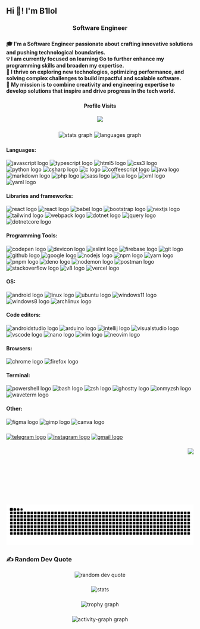 <h2 align="left">Hi 👋! I'm B1lol</h2>

###

<h3 align="center">Software Engineer</h3>

###

<h4 align="left">🎓 I'm a Software Engineer passionate about crafting innovative solutions and pushing technological boundaries.  <br>💡 I am currently focused on learning Go to further enhance my programming skills and broaden my expertise.  <br>🌟 I thrive on exploring new technologies, optimizing performance, and solving complex challenges to build impactful and scalable software.  <br>🚀 My mission is to combine creativity and engineering expertise to develop solutions that inspire and drive progress in the tech world.</h4>

###

<div align="center">
  <h4>Profile Visits</h4>
  <img src="https://profile-counter.glitch.me/b1lol-dev/count.svg?"  />
</div>

###

<div align="center">
  <img src="https://github-readme-stats.vercel.app/api?username=b1lol-dev&hide_title=false&hide_rank=false&show_icons=true&include_all_commits=true&count_private=true&disable_animations=false&theme=dracula&locale=en&hide_border=false&order=1&include_all_commits=true" height="150" alt="stats graph"  />
  <img src="https://github-readme-stats.vercel.app/api/top-langs?username=b1lol-dev&locale=en&hide_title=false&layout=compact&card_width=320&theme=dracula&hide_border=false&order=2&langs_count=10" height="150" alt="languages graph"  />
<!--   <img src="https://streak-stats.demolab.com?user=b1lol-dev&locale=en&mode=daily&theme=dracula&hide_border=false&border_radius=5&order=3" height="150" alt="streak graph"  /> -->
</div>

###

<div align="left">
    <h4>Languages:</h4>
    <img src="https://cdn.jsdelivr.net/gh/devicons/devicon/icons/javascript/javascript-original.svg" height="30" alt="javascript logo" />
    <img src="https://cdn.jsdelivr.net/gh/devicons/devicon/icons/typescript/typescript-original.svg" height="30" alt="typescript logo" />
    <img src="https://cdn.jsdelivr.net/gh/devicons/devicon/icons/html5/html5-original.svg" height="30" alt="html5 logo" />
    <img src="https://cdn.jsdelivr.net/gh/devicons/devicon/icons/css3/css3-original.svg" height="30" alt="css3 logo" />
    <img src="https://cdn.jsdelivr.net/gh/devicons/devicon/icons/python/python-original.svg" height="30" alt="python logo" />
    <img src="https://cdn.jsdelivr.net/gh/devicons/devicon/icons/csharp/csharp-original.svg" height="30" alt="csharp logo" />
    <img src="https://cdn.jsdelivr.net/gh/devicons/devicon/icons/c/c-original.svg" height="30" alt="c logo" />
    <img src="https://cdn.jsdelivr.net/gh/devicons/devicon/icons/coffeescript/coffeescript-original.svg" height="30" alt="coffeescript logo" />
    <img src="https://cdn.jsdelivr.net/gh/devicons/devicon/icons/java/java-original.svg" height="30" alt="java logo" />
    <img src="https://cdn.jsdelivr.net/gh/devicons/devicon/icons/markdown/markdown-original.svg" height="30" alt="markdown logo" />
    <img src="https://cdn.jsdelivr.net/gh/devicons/devicon/icons/php/php-original.svg" height="30" alt="php logo" />
    <img src="https://cdn.jsdelivr.net/gh/devicons/devicon/icons/sass/sass-original.svg" height="30" alt="sass logo" />
    <img src="https://cdn.jsdelivr.net/gh/devicons/devicon@latest/icons/lua/lua-original.svg" height="30" alt="lua logo" />
    <img src="https://cdn.jsdelivr.net/gh/devicons/devicon@latest/icons/xml/xml-original.svg" height="30" alt="xml logo" />
    <img src="https://cdn.jsdelivr.net/gh/devicons/devicon@latest/icons/yaml/yaml-original.svg" height="30" alt="yaml logo" />
    <h4>Libraries and frameworks:</h4>
    <img src="https://cdn.jsdelivr.net/gh/devicons/devicon/icons/react/react-original.svg" height="30" alt="react logo" />
    <img src="https://avatars.githubusercontent.com/u/26872990?s=48&v=4" height="30" alt="react logo" />
    <img src="https://cdn.jsdelivr.net/gh/devicons/devicon/icons/babel/babel-original.svg" height="30" alt="babel logo" />
    <img src="https://cdn.jsdelivr.net/gh/devicons/devicon/icons/bootstrap/bootstrap-original.svg" height="30" alt="bootstrap logo" />
    <img src="https://cdn.jsdelivr.net/gh/devicons/devicon/icons/nextjs/nextjs-original.svg" height="30" alt="nextjs logo" />
    <img src="https://cdn.jsdelivr.net/gh/devicons/devicon@latest/icons/tailwindcss/tailwindcss-original.svg" height="30" alt="tailwind logo" />
    <img src="https://cdn.jsdelivr.net/gh/devicons/devicon/icons/webpack/webpack-original.svg" height="30" alt="webpack logo" />
    <img src="https://cdn.jsdelivr.net/gh/devicons/devicon@latest/icons/dot-net/dot-net-original-wordmark.svg" height="30" alt="dotnet logo" />
    <img src="https://cdn.jsdelivr.net/gh/devicons/devicon@latest/icons/jquery/jquery-original-wordmark.svg" height="30" alt="jquery logo" />
<!--     <img src="https://cdn.jsdelivr.net/gh/devicons/devicon@latest/icons/jest/jest-plain.svg" height="30" alt="jest logo" /> -->
    <img src="https://cdn.jsdelivr.net/gh/devicons/devicon@latest/icons/dotnetcore/dotnetcore-original.svg" height="30" alt="dotnetcore logo" />
    <h4>Programming Tools:</h4>
    <img src="https://cdn.jsdelivr.net/gh/devicons/devicon/icons/codepen/codepen-original.svg" height="30" alt="codepen logo" />
    <img src="https://cdn.jsdelivr.net/gh/devicons/devicon/icons/devicon/devicon-original.svg" height="30" alt="devicon logo" />
    <img src="https://cdn.jsdelivr.net/gh/devicons/devicon/icons/eslint/eslint-original.svg" height="30" alt="eslint logo" />
    <img src="https://cdn.jsdelivr.net/gh/devicons/devicon/icons/firebase/firebase-plain.svg" height="30" alt="firebase logo" />
    <img src="https://cdn.jsdelivr.net/gh/devicons/devicon/icons/git/git-original.svg" height="30" alt="git logo" />
    <img src="https://cdn.jsdelivr.net/gh/devicons/devicon/icons/github/github-original.svg" height="30" alt="github logo" />
    <img src="https://cdn.jsdelivr.net/gh/devicons/devicon/icons/google/google-original.svg" height="30" alt="google logo" />
    <img src="https://cdn.jsdelivr.net/gh/devicons/devicon/icons/nodejs/nodejs-original.svg" height="30" alt="nodejs logo" />
    <img src="https://cdn.jsdelivr.net/gh/devicons/devicon/icons/npm/npm-original-wordmark.svg" height="30" alt="npm logo" />
    <img src="https://cdn.jsdelivr.net/gh/devicons/devicon/icons/yarn/yarn-original.svg" height="30" alt="yarn logo" />
    <img src="https://cdn.jsdelivr.net/gh/devicons/devicon@latest/icons/pnpm/pnpm-original.svg" height="30" alt="pnpm logo" />
    <img src="https://cdn.jsdelivr.net/gh/devicons/devicon@latest/icons/denojs/denojs-original.svg" height="30" alt="deno logo" />
    <img src="https://cdn.jsdelivr.net/gh/devicons/devicon@latest/icons/nodemon/nodemon-plain.svg" height="30" alt="nodemon logo" />
    <img src="https://cdn.jsdelivr.net/gh/devicons/devicon@latest/icons/postman/postman-original.svg" height="30" alt="postman logo" />
    <img src="https://cdn.jsdelivr.net/gh/devicons/devicon@latest/icons/stackoverflow/stackoverflow-original.svg" height="30" alt="stackoverflow logo" />
    <img src="https://cdn.jsdelivr.net/gh/devicons/devicon@latest/icons/v8/v8-original.svg" height="30" alt="v8 logo" />
    <img src="https://cdn.jsdelivr.net/gh/devicons/devicon@latest/icons/vercel/vercel-original-wordmark.svg" height="30" alt="vercel logo" />
    <h4>OS:</h4>
    <img src="https://cdn.jsdelivr.net/gh/devicons/devicon/icons/android/android-original.svg" height="30" alt="android logo" />
    <img src="https://cdn.jsdelivr.net/gh/devicons/devicon/icons/linux/linux-original.svg" height="30" alt="linux logo" />
    <img src="https://cdn.jsdelivr.net/gh/devicons/devicon@latest/icons/ubuntu/ubuntu-original.svg" height="30" alt="ubuntu logo" />
    <img src="https://cdn.jsdelivr.net/gh/devicons/devicon@latest/icons/windows11/windows11-original.svg" height="30" alt="windows11 logo" />
    <img src="https://cdn.jsdelivr.net/gh/devicons/devicon@latest/icons/windows8/windows8-original.svg" height="30" alt="windows8 logo" />
    <img src="https://cdn.jsdelivr.net/gh/devicons/devicon@latest/icons/archlinux/archlinux-original.svg" height="30" alt="archlinux logo" />
    <h4>Code editors:</h4>
    <img src="https://cdn.jsdelivr.net/gh/devicons/devicon/icons/androidstudio/androidstudio-original.svg" height="30" alt="androidstudio logo" />
    <img src="https://cdn.jsdelivr.net/gh/devicons/devicon/icons/arduino/arduino-original.svg" height="30" alt="arduino logo" />
    <img src="https://cdn.jsdelivr.net/gh/devicons/devicon/icons/intellij/intellij-original.svg" height="30" alt="intellij logo" />
    <img src="https://cdn.jsdelivr.net/gh/devicons/devicon/icons/visualstudio/visualstudio-plain.svg" height="30" alt="visualstudio logo" />
    <img src="https://cdn.jsdelivr.net/gh/devicons/devicon/icons/vscode/vscode-original.svg" height="30" alt="vscode logo" />
    <img src="https://cdn.jsdelivr.net/gh/devicons/devicon@latest/icons/nano/nano-original.svg" height="30" alt="nano logo" />
    <img src="https://cdn.jsdelivr.net/gh/devicons/devicon/icons/vim/vim-original.svg" height="30" alt="vim logo" />
    <img src="https://cdn.jsdelivr.net/gh/devicons/devicon@latest/icons/neovim/neovim-original.svg" height="30" alt="neovim logo" />
    <h4>Browsers:</h4>
    <img src="https://cdn.jsdelivr.net/gh/devicons/devicon/icons/chrome/chrome-original.svg" height="30" alt="chrome logo" />
    <img src="https://cdn.jsdelivr.net/gh/devicons/devicon/icons/firefox/firefox-original.svg" height="30" alt="firefox logo" />
    <h4>Terminal:</h4>
    <img src="https://cdn.jsdelivr.net/gh/devicons/devicon@latest/icons/powershell/powershell-original.svg" height="30" alt="powershell logo" />
    <img src="https://cdn.jsdelivr.net/gh/devicons/devicon@latest/icons/bash/bash-original.svg" height="30" alt="bash logo" />
    <img src="https://www.zsh.org/color_vertical_icon.png" height="30" alt="zsh logo" />
    <img src="https://avatars.githubusercontent.com/u/169223740?s=200&v=4" height="30" alt="ghostty logo">
    <img src="https://cdn.jsdelivr.net/gh/devicons/devicon@latest/icons/ohmyzsh/ohmyzsh-original.svg" height="30" alt="onmyzsh logo" />
    <img src="https://avatars.githubusercontent.com/u/120279640?s=200&v=4" height="30" alt="waveterm logo" />
    <h4>Other:</h4>
    <img src="https://cdn.jsdelivr.net/gh/devicons/devicon/icons/figma/figma-original.svg" height="30" alt="figma logo" />
    <img src="https://cdn.jsdelivr.net/gh/devicons/devicon/icons/gimp/gimp-original.svg" height="30" alt="gimp logo" />
    <img src="https://cdn.jsdelivr.net/gh/devicons/devicon@latest/icons/canva/canva-original.svg" height="30" alt="canva logo" />

</div>

###

<div align="left">
  <a href="t.me/b1lol-dev"><img src="https://img.shields.io/static/v1?message=Telegram&logo=telegram&label=&color=2CA5E0&logoColor=white&labelColor=&style=for-the-badge" height="35" alt="telegram logo"  /></a>
  <a href="instagram.com/b1lol_143"><img src="https://img.shields.io/static/v1?message=Instagram&logo=instagram&label=&color=E4405F&logoColor=white&labelColor=&style=for-the-badge" height="35" alt="instagram logo"  /></a>
  <a href="mailto:b1loldev001@gmail.com"><img src="https://img.shields.io/static/v1?message=Gmail&logo=gmail&label=&color=D14836&logoColor=white&labelColor=&style=for-the-badge" height="35" alt="gmail logo"  /></a>
</div>

###

<img align="right" height="150" src="https://i.gifer.com/origin/f9/f90fc85cf18e351c565692dcb1c0feeb_w200.gif"  />

###

<img src="https://raw.githubusercontent.com/b1lol-dev/b1lol-dev/output/snake.svg" alt="Snake animation"/>

### ✍️ Random Dev Quote

<div align="center">
  <img src="https://quotes-github-readme.vercel.app/api?type=horizontal&theme=radical" alt="random dev quote"/> 
</div>

###

<div align="center">
  <img src="https://github-contributor-stats.vercel.app/api?username=b1lol-dev&limit=5&combine_all_yearly_contributions=true&theme=dark" alt="stats" />
</div>

###

<div align="center">
<!--   <img src="https://github-profile-trophy.vercel.app?username=b1lol-dev&theme=dracula&column=-1&row=1&margin-w=8&margin-h=8&no-bg=false&no-frame=false&order=4" height="150" alt="trophy graph"  /> -->
  <img src="https://github-trophies.vercel.app/?username=b1lol-dev&theme=onedark&no-bg=true" height="250" alt="trophy graph" />
</div>

###

<div align="center">
  <img src="https://github-readme-activity-graph.vercel.app/graph?username=b1lol-dev&radius=16&theme=react&area=true&order=5" height="300" alt="activity-graph graph"  />
</div>

###

